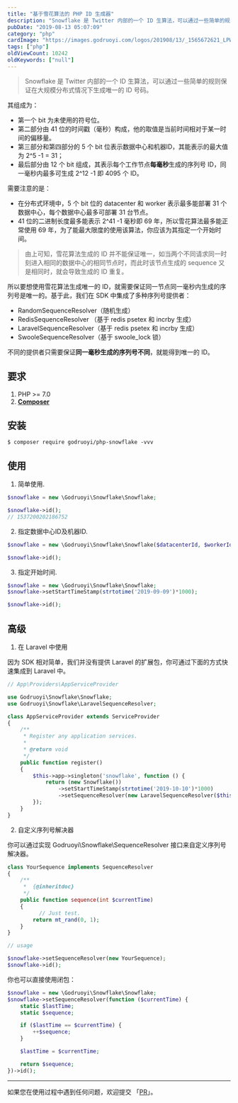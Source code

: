 ```yaml
---
title: "基于雪花算法的 PHP ID 生成器"
description: "Snowflake 是 Twitter 内部的一个 ID 生算法，可以通过一些简单的规则保证在大规模分布式情况下生成唯一的 ID 号码"
pubDate: "2019-08-13 05:07:09"
category: "php"
cardImage: "https://images.godruoyi.com/logos/201908/13/_1565672621_LPW65Pi8cG.png"
tags: ["php"]
oldViewCount: 10242
oldKeywords: ["null"]
---
```


> Snowflake 是 Twitter 内部的一个 ID 生算法，可以通过一些简单的规则保证在大规模分布式情况下生成唯一的 ID 号码。

其组成为：

* 第一个 bit 为未使用的符号位。
* 第二部分由 41 位的时间戳（毫秒）构成，他的取值是当前时间相对于某一时间的偏移量。
* 第三部分和第四部分的 5 个 bit 位表示数据中心和机器ID，其能表示的最大值为 2^5 -1 = 31；
* 最后部分由 12 个 bit 组成，其表示每个工作节点**每毫秒**生成的序列号 ID，同一毫秒内最多可生成 2^12 -1 即 4095 个 ID。

需要注意的是：

* 在分布式环境中，5 个 bit 位的 datacenter 和 worker 表示最多能部署 31 个数据中心，每个数据中心最多可部署 31 台节点。
* 41 位的二进制长度最多能表示 2^41 -1 毫秒即 69 年，所以雪花算法最多能正常使用 69 年，为了能最大限度的使用该算法，你应该为其指定一个开始时间。

> 由上可知，雪花算法生成的 ID 并不能保证唯一，如当两个不同请求同一时刻进入相同的数据中心的相同节点时，而此时该节点生成的 sequence 又是相同时，就会导致生成的 ID 重复。

所以要想使用雪花算法生成唯一的 ID，就需要保证同一节点同一毫秒内生成的序列号是唯一的。基于此，我们在 SDK 中集成了多种序列号提供者：

* RandomSequenceResolver（随机生成）
* RedisSequenceResolver （基于 redis psetex 和 incrby 生成）
* LaravelSequenceResolver（基于 redis psetex 和 incrby 生成）
* SwooleSequenceResolver（基于 swoole_lock 锁）

不同的提供者只需要保证**同一毫秒生成的序列号不同**，就能得到唯一的 ID。

## 要求

1. PHP >= 7.0
2. **[Composer](https://getcomposer.org/)**

## 安装

```shell
$ composer require godruoyi/php-snowflake -vvv
```

## 使用

1. 简单使用.

```php
$snowflake = new \Godruoyi\Snowflake\Snowflake;

$snowflake->id();
// 1537200202186752
```

2. 指定数据中心ID及机器ID.

```php
$snowflake = new \Godruoyi\Snowflake\Snowflake($datacenterId, $workerId);

$snowflake->id();
```

3. 指定开始时间.

```php
$snowflake = new \Godruoyi\Snowflake\Snowflake;
$snowflake->setStartTimeStamp(strtotime('2019-09-09')*1000);

$snowflake->id();
```

## 高级

1. 在 Laravel 中使用

因为 SDK 相对简单，我们并没有提供 Laravel 的扩展包，你可通过下面的方式快速集成到 Laravel 中。

```php
// App\Providers\AppServiceProvider

use Godruoyi\Snowflake\Snowflake;
use Godruoyi\Snowflake\LaravelSequenceResolver;

class AppServiceProvider extends ServiceProvider
{
    /**
     * Register any application services.
     *
     * @return void
     */
    public function register()
    {
        $this->app->singleton('snowflake', function () {
            return (new Snowflake())
                ->setStartTimeStamp(strtotime('2019-10-10')*1000)
                ->setSequenceResolver(new LaravelSequenceResolver($this->app->get('cache')->store()));
        });
    }
}
```

2. 自定义序列号解决器

你可以通过实现 Godruoyi\Snowflake\SequenceResolver 接口来自定义序列号解决器。

```php
class YourSequence implements SequenceResolver
{
    /**
     *  {@inheritdoc}
     */
    public function sequence(int $currentTime)
    {
          // Just test.
        return mt_rand(0, 1);
    }
}

// usage

$snowflake->setSequenceResolver(new YourSequence);
$snowflake->id();
```

你也可以直接使用闭包：

```php
$snowflake = new \Godruoyi\Snowflake\Snowflake;
$snowflake->setSequenceResolver(function ($currentTime) {
    static $lastTime;
    static $sequence;

    if ($lastTime == $currentTime) {
        ++$sequence;
    }

    $lastTime = $currentTime;

    return $sequence;
})->id();
```

------------------

如果您在使用过程中遇到任何问题，欢迎提交 「[PR](https://github.com/godruoyi/php-snowflake)」。
